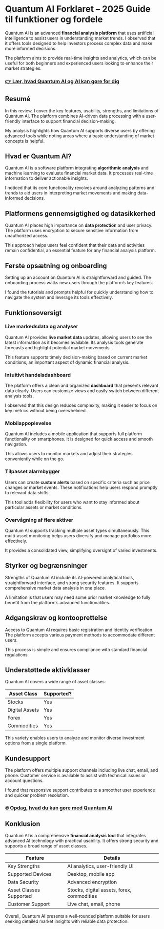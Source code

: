 # Quantum AI Forklaret – 2025 Guide til funktioner og fordele
 

Quantum AI is an advanced **financial analysis platform** that uses artificial intelligence to assist users in understanding market trends. I observed that it offers tools designed to help investors process complex data and make more informed decisions.

The platform aims to provide real-time insights and analytics, which can be useful for both beginners and experienced users looking to enhance their market strategies.

### [👉 Lær, hvad Quantum AI og AI kan gøre for dig](https://tinyurl.com/28drh5er)
## Resumé

In this review, I cover the key features, usability, strengths, and limitations of Quantum AI. The platform combines AI-driven data processing with a user-friendly interface to support financial decision-making.

My analysis highlights how Quantum AI supports diverse users by offering advanced tools while noting areas where a basic understanding of market concepts is helpful.

## Hvad er Quantum AI?

Quantum AI is a software platform integrating **algorithmic analysis** and machine learning to evaluate financial market data. It processes real-time information to deliver actionable insights.

I noticed that its core functionality revolves around analyzing patterns and trends to aid users in interpreting market movements and making data-informed decisions.

## Platformens gennemsigtighed og datasikkerhed

Quantum AI places high importance on **data protection** and user privacy. The platform uses encryption to secure sensitive information from unauthorized access.

This approach helps users feel confident that their data and activities remain confidential, an essential feature for any financial analysis platform.

## Første opsætning og onboarding

Setting up an account on Quantum AI is straightforward and guided. The onboarding process walks new users through the platform’s key features.

I found the tutorials and prompts helpful for quickly understanding how to navigate the system and leverage its tools effectively.

## Funktionsoversigt

### Live markedsdata og analyser

Quantum AI provides **live market data** updates, allowing users to see the latest information as it becomes available. Its analysis tools generate forecasts and highlight potential market movements.

This feature supports timely decision-making based on current market conditions, an important aspect of dynamic financial analysis.

### Intuitivt handelsdashboard

The platform offers a clean and organized **dashboard** that presents relevant data clearly. Users can customize views and easily switch between different analysis tools.

I observed that this design reduces complexity, making it easier to focus on key metrics without being overwhelmed.

### Mobilappoplevelse

Quantum AI includes a mobile application that supports full platform functionality on smartphones. It is designed for quick access and smooth navigation.

This allows users to monitor markets and adjust their strategies conveniently while on the go.

### Tilpasset alarmbygger

Users can create **custom alerts** based on specific criteria such as price changes or market events. These notifications help users respond promptly to relevant data shifts.

This tool adds flexibility for users who want to stay informed about particular assets or market conditions.

### Overvågning af flere aktiver

Quantum AI supports tracking multiple asset types simultaneously. This multi-asset monitoring helps users diversify and manage portfolios more effectively.

It provides a consolidated view, simplifying oversight of varied investments.

## Styrker og begrænsninger

Strengths of Quantum AI include its AI-powered analytical tools, straightforward interface, and strong security features. It supports comprehensive market data analysis in one place.

A limitation is that users may need some prior market knowledge to fully benefit from the platform’s advanced functionalities.

## Adgangskrav og kontooprettelse

Access to Quantum AI requires basic registration and identity verification. The platform accepts various payment methods to accommodate different users.

This process is simple and ensures compliance with standard financial regulations.

## Understøttede aktivklasser

Quantum AI covers a wide range of asset classes:

| Asset Class    | Supported?        |
|----------------|-------------------|
| Stocks         | Yes               |
| Digital Assets | Yes               |
| Forex          | Yes               |
| Commodities    | Yes               |

This variety enables users to analyze and monitor diverse investment options from a single platform.

## Kundesupport

The platform offers multiple support channels including live chat, email, and phone. Customer service is available to assist with technical issues or account questions.

I found that responsive support contributes to a smoother user experience and quicker problem resolution.

### [🔥 Opdag, hvad du kan gøre med Quantum AI](https://tinyurl.com/28drh5er)
## Konklusion

Quantum AI is a comprehensive **financial analysis tool** that integrates advanced AI technology with practical usability. It offers strong security and supports a broad range of asset classes.

| Feature                  | Details                            |
|--------------------------|----------------------------------|
| Key Strengths            | AI analytics, user-friendly UI   |
| Supported Devices        | Desktop, mobile app               |
| Data Security            | Advanced encryption               |
| Asset Classes Supported  | Stocks, digital assets, forex, commodities |
| Customer Support         | Live chat, email, phone          |

Overall, Quantum AI presents a well-rounded platform suitable for users seeking detailed market insights with reliable data protection.